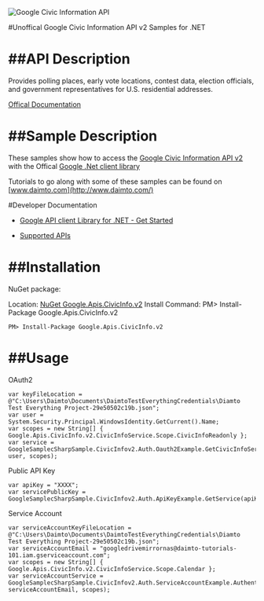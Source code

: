 ﻿![Google Civic Information API](https://www.gstatic.com/images/branding/product/1x/googleg_32dp.png)

#Unoffical Google Civic Information API v2 Samples for .NET  

##API Description
=============

Provides polling places, early vote locations, contest data, election officials, and government representatives for U.S. residential addresses.

[Offical Documentation](https://developers.google.com/civic-information)

##Sample Description
=============

These samples show how to access the [Google Civic Information API v2](https://developers.google.com/civic-information) with the Offical [Google .Net client library](https://github.com/google/google-api-dotnet-client)

Tutorials to go along with some of these samples can be found on [www.daimto.com](http://www.daimto.com/)

#Developer Documentation

* [Google API client Library for .NET - Get Started](https://developers.google.com/api-client-library/dotnet/get_started)

* [Supported APIs](https://developers.google.com/api-client-library/dotnet/apis/)

##Installation
=================================

NuGet package:

Location: [NuGet Google.Apis.CivicInfo.v2](https://www.nuget.org/packages/Google.Apis.CivicInfo.v2)
Install Command: PM>  Install-Package Google.Apis.CivicInfo.v2

```
PM> Install-Package Google.Apis.CivicInfo.v2
```

##Usage
=================================

OAuth2
```
var keyFileLocation = @"C:\Users\Daimto\Documents\DaimtoTestEverythingCredentials\Diamto Test Everything Project-29e50502c19b.json";
var user = System.Security.Principal.WindowsIdentity.GetCurrent().Name;
var scopes = new String[] { Google.Apis.CivicInfo.v2.CivicInfoService.Scope.CivicInfoReadonly };
var service = GoogleSamplecSharpSample.CivicInfov2.Auth.Oauth2Example.GetCivicInfoService(keyFileLocation, user, scopes);
```
Public API Key
```
var apiKey = "XXXX";
var servicePublicKey = GoogleSamplecSharpSample.CivicInfov2.Auth.ApiKeyExample.GetService(apiKey);
```
Service Account
```
var serviceAccountKeyFileLocation = @"C:\Users\Daimto\Documents\DaimtoTestEverythingCredentials\Diamto Test Everything Project-29e50502c19b.json";
var serviceAccountEmail = "googledrivemirrornas@daimto-tutorials-101.iam.gserviceaccount.com";
var scopes = new String[] { Google.Apis.CivicInfo.v2.CivicInfoService.Scope.Calendar };            
var serviceAccountService = GoogleSamplecSharpSample.CivicInfov2.Auth.ServiceAccountExample.AuthenticateServiceAccount(serviceAccountKeyFileLocation, serviceAccountEmail, scopes);
```
